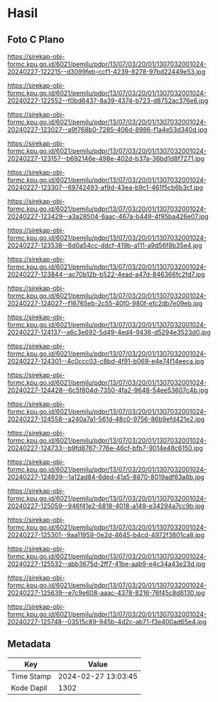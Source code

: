 # Hasil

## Foto C Plano

https://sirekap-obj-formc.kpu.go.id/6021/pemilu/pdpr/13/07/03/20/01/1307032001024-20240227-122215--d3099feb-ccf1-4239-8278-97bd22449e53.jpg

https://sirekap-obj-formc.kpu.go.id/6021/pemilu/pdpr/13/07/03/20/01/1307032001024-20240227-122552--f0bd6437-8a39-4374-b723-d8752ac376e6.jpg

https://sirekap-obj-formc.kpu.go.id/6021/pemilu/pdpr/13/07/03/20/01/1307032001024-20240227-123027--a9f768b0-7285-406d-8986-f1a4e53d340d.jpg

https://sirekap-obj-formc.kpu.go.id/6021/pemilu/pdpr/13/07/03/20/01/1307032001024-20240227-123157--b692146e-498e-402d-b37a-36bd1d8f7271.jpg

https://sirekap-obj-formc.kpu.go.id/6021/pemilu/pdpr/13/07/03/20/01/1307032001024-20240227-123307--69742493-af9d-43ea-b9c1-461f5cb6b3cf.jpg

https://sirekap-obj-formc.kpu.go.id/6021/pemilu/pdpr/13/07/03/20/01/1307032001024-20240227-123429--a3a28504-6aac-467a-b449-4f85ba426e07.jpg

https://sirekap-obj-formc.kpu.go.id/6021/pemilu/pdpr/13/07/03/20/01/1307032001024-20240227-123538--6d0a54cc-ddcf-419b-a111-a9d56f8b35e4.jpg

https://sirekap-obj-formc.kpu.go.id/6021/pemilu/pdpr/13/07/03/20/01/1307032001024-20240227-123844--ac70b12b-b522-4ead-a47d-846366fc2fd7.jpg

https://sirekap-obj-formc.kpu.go.id/6021/pemilu/pdpr/13/07/03/20/01/1307032001024-20240227-124027--f16765eb-2c55-40f0-980f-efc2db7e09eb.jpg

https://sirekap-obj-formc.kpu.go.id/6021/pemilu/pdpr/13/07/03/20/01/1307032001024-20240227-124137--a6c3e692-5d49-4ed4-9436-d5294e3523d0.jpg

https://sirekap-obj-formc.kpu.go.id/6021/pemilu/pdpr/13/07/03/20/01/1307032001024-20240227-124301--4c0ccc03-c8bd-4f91-b069-e4e74f14eeca.jpg

https://sirekap-obj-formc.kpu.go.id/6021/pemilu/pdpr/13/07/03/20/01/1307032001024-20240227-124428--6c5f804d-7350-4fa2-9648-54ee53607c4b.jpg

https://sirekap-obj-formc.kpu.go.id/6021/pemilu/pdpr/13/07/03/20/01/1307032001024-20240227-124558--a240a7a1-561d-48c0-9756-86b9efd421e2.jpg

https://sirekap-obj-formc.kpu.go.id/6021/pemilu/pdpr/13/07/03/20/01/1307032001024-20240227-124733--b9fd8767-776e-46cf-bfb7-9014e48c6150.jpg

https://sirekap-obj-formc.kpu.go.id/6021/pemilu/pdpr/13/07/03/20/01/1307032001024-20240227-124939--1a12ad84-6ded-41a5-8870-8019adf63a6b.jpg

https://sirekap-obj-formc.kpu.go.id/6021/pemilu/pdpr/13/07/03/20/01/1307032001024-20240227-125059--946f41e2-6818-4018-a149-e34294a7cc9b.jpg

https://sirekap-obj-formc.kpu.go.id/6021/pemilu/pdpr/13/07/03/20/01/1307032001024-20240227-125301--9aa11959-0e2d-4645-b4cd-4972f3801ca8.jpg

https://sirekap-obj-formc.kpu.go.id/6021/pemilu/pdpr/13/07/03/20/01/1307032001024-20240227-125532--abb3675d-2ff7-41be-aab9-e4c34a43e23d.jpg

https://sirekap-obj-formc.kpu.go.id/6021/pemilu/pdpr/13/07/03/20/01/1307032001024-20240227-125639--e7c9e608-aaac-4378-8216-76f45c8d8130.jpg

https://sirekap-obj-formc.kpu.go.id/6021/pemilu/pdpr/13/07/03/20/01/1307032001024-20240227-125748--03515c89-945b-4d2c-ab71-f3e400ad65e4.jpg


## Metadata

| Key        | Value               |
| ---------- | ------------------- |
| Time Stamp | 2024-02-27 13:03:45 |
| Kode Dapil | 1302                |



